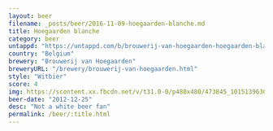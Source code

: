 ```yaml
---
layout: beer
filename: _posts/beer/2016-11-09-hoegaarden-blanche.md
title: Hoegaarden blanche
category: beer
untappd: "https://untappd.com/b/brouwerij-van-hoegaarden-hoegaarden-blanche/6422"
country: "Belgium"
brewery: "Brouwerij van Hoegaarden"
breweryURL: "/brewery/brouwerij-van-hoegaarden.html"
style: "Witbier"
score: 4
img: https://scontent.xx.fbcdn.net/v/t31.0-0/p480x480/473845_10151396305888745_722386464_o.jpg?_nc_cat=101&_nc_ohc=Mie80r80xaYAQkzVVUyjqC9G4SomB4-oziN0Mw-kCMmKl0osMWSc5nQug&_nc_ht=scontent.xx&oh=020a6d04ec35455da69feae842a68a6d&oe=5E469474
beer-date: "2012-12-25"
desc: "Not a white beer fan"
permalink: /beer/:title.html
---
```

